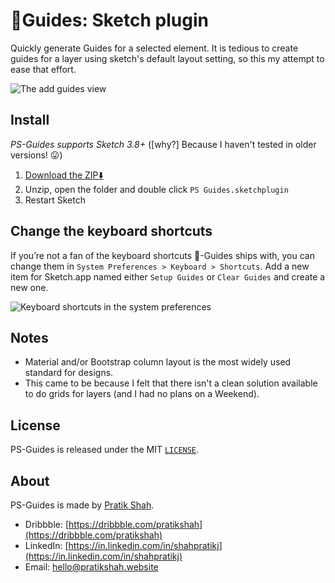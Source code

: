 
# 📐Guides: Sketch plugin

Quickly generate Guides for a selected element.
It is tedious to create guides for a layer using sketch's default layout setting, so this my attempt to ease that effort.

![The add guides view](http://guides.pratikshah.website/setup-guides.png)

## Install

*PS-Guides supports Sketch 3.8+* ([why?] Because I haven't tested in older versions! 😛)

1. [Download the ZIP⬇️](http://guides.pratikshah.website/download.php)
2. Unzip, open the folder and double click `PS Guides.sketchplugin`
3. Restart Sketch

## Change the keyboard shortcuts

If you’re not a fan of the keyboard shortcuts 📐-Guides ships with, you can change them in `System Preferences > Keyboard > Shortcuts`. Add a new item for Sketch.app named either `Setup Guides` or `Clear Guides` and create a new one.

![Keyboard shortcuts in the system preferences](http://guides.pratikshah.website/shortcuts.png)

## Notes

- Material and/or Bootstrap column layout is the most widely used standard for designs.
- This came to be because I felt that there isn't a clean solution available to do grids for layers (and I had no plans on a Weekend).

## License

PS-Guides is released under the MIT [`LICENSE`](https://github.com/pratikjshah/PS-Guides/blob/master/LICENSE).

## About

PS-Guides is made by [Pratik Shah](http://pratikshah.website).

- Dribbble: [https://dribbble.com/pratikshah](https://dribbble.com/pratikshah)
- LinkedIn: [https://in.linkedin.com/in/shahpratikj](https://in.linkedin.com/in/shahpratikj)
- Email: [hello@pratikshah.website](hello@pratikshah.website)

